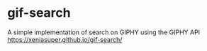 # gif-search
A simple implementation of search on GIPHY using the GIPHY API
https://xeniasuper.github.io/gif-search/
